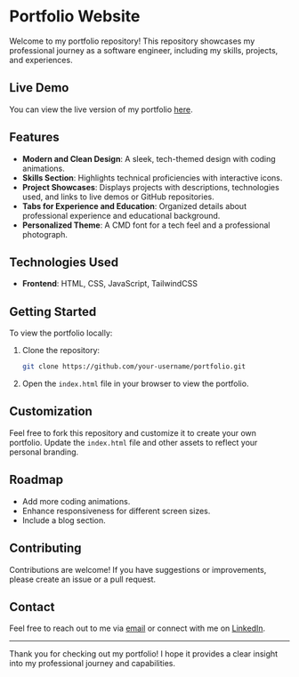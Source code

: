 # Portfolio Website

Welcome to my portfolio repository! This repository showcases my professional journey as a software engineer, including my skills, projects, and experiences.

## Live Demo

You can view the live version of my portfolio [here](https://isuruekb.github.io).

## Features

- **Modern and Clean Design**: A sleek, tech-themed design with coding animations.
- **Skills Section**: Highlights technical proficiencies with interactive icons.
- **Project Showcases**: Displays projects with descriptions, technologies used, and links to live demos or GitHub repositories.
- **Tabs for Experience and Education**: Organized details about professional experience and educational background.
- **Personalized Theme**: A CMD font for a tech feel and a professional photograph.

## Technologies Used

- **Frontend**: HTML, CSS, JavaScript, TailwindCSS

## Getting Started

To view the portfolio locally:

1. Clone the repository:
   ```bash
   git clone https://github.com/your-username/portfolio.git
   ```
2. Open the `index.html` file in your browser to view the portfolio.

## Customization

Feel free to fork this repository and customize it to create your own portfolio. Update the `index.html` file and other assets to reflect your personal branding.

## Roadmap

- Add more coding animations.
- Enhance responsiveness for different screen sizes.
- Include a blog section.

## Contributing

Contributions are welcome! If you have suggestions or improvements, please create an issue or a pull request.

## Contact

Feel free to reach out to me via [email](mailto:isuruekb@gmail.com) or connect with me on [LinkedIn](https://www.linkedin.com/in/isuruekb).

---

Thank you for checking out my portfolio! I hope it provides a clear insight into my professional journey and capabilities.
